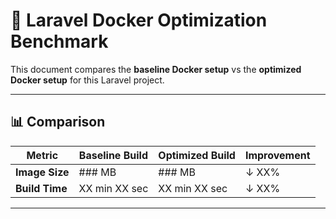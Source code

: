 # 🚀 Laravel Docker Optimization Benchmark

This document compares the **baseline Docker setup** vs the **optimized Docker setup** for this Laravel project.

---

## 📊 Comparison


| Metric                | Baseline Build              | Optimized Build           | Improvement |
|------------------------|-----------------------------|---------------------------|-------------|
| **Image Size**         |  ### MB                     |  ### MB                   | ↓ XX%       |
| **Build Time**         |  XX min XX sec              |  XX min XX sec            | ↓ XX%       |

---


